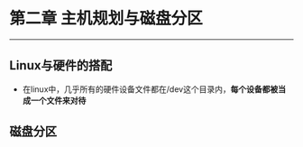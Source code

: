# 第二章 主机规划与磁盘分区

---

## Linux与硬件的搭配

* 在linux中，几乎所有的硬件设备文件都在/dev这个目录内，**每个设备都被当成一个文件来对待**

## 磁盘分区

